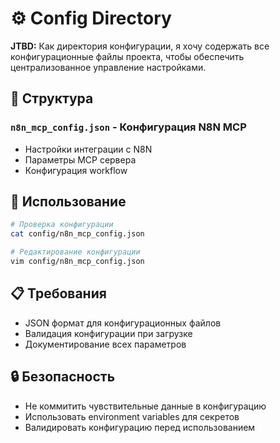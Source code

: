 # ⚙️ Config Directory

**JTBD:** Как директория конфигурации, я хочу содержать все конфигурационные файлы проекта, чтобы обеспечить централизованное управление настройками.

## 📁 Структура

### `n8n_mcp_config.json` - Конфигурация N8N MCP
- Настройки интеграции с N8N
- Параметры MCP сервера
- Конфигурация workflow

## 🔧 Использование

```bash
# Проверка конфигурации
cat config/n8n_mcp_config.json

# Редактирование конфигурации
vim config/n8n_mcp_config.json
```

## 📋 Требования

- JSON формат для конфигурационных файлов
- Валидация конфигурации при загрузке
- Документирование всех параметров

## 🔒 Безопасность

- Не коммитить чувствительные данные в конфигурацию
- Использовать environment variables для секретов
- Валидировать конфигурацию перед использованием
